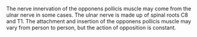 The nerve innervation of the opponens pollicis muscle may come from the ulnar nerve in some cases. The ulnar nerve is made up of spinal roots C8 and T1. The attachment and insertion of the opponens pollicis muscle may vary from person to person, but the action of opposition is constant.